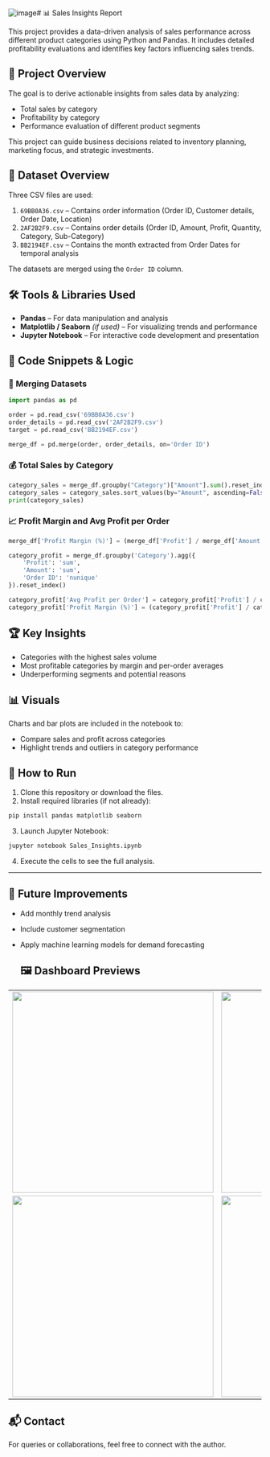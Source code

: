 ![image](https://github.com/user-attachments/assets/842df8fb-42ac-4bd0-b708-98692a08d6d9)# 📊 Sales Insights Report

This project provides a data-driven analysis of sales performance across different product categories using Python and Pandas. It includes detailed profitability evaluations and identifies key factors influencing sales trends.

## 🚀 Project Overview

The goal is to derive actionable insights from sales data by analyzing:
- Total sales by category
- Profitability by category
- Performance evaluation of different product segments

This project can guide business decisions related to inventory planning, marketing focus, and strategic investments.

## 📁 Dataset Overview

Three CSV files are used:
1. `69BB0A36.csv` – Contains order information (Order ID, Customer details, Order Date, Location)
2. `2AF2B2F9.csv` – Contains order details (Order ID, Amount, Profit, Quantity, Category, Sub-Category)
3. `BB2194EF.csv` – Contains the month extracted from Order Dates for temporal analysis

The datasets are merged using the `Order ID` column.

## 🛠️ Tools & Libraries Used

- **Pandas** – For data manipulation and analysis
- **Matplotlib / Seaborn** *(if used)* – For visualizing trends and performance
- **Jupyter Notebook** – For interactive code development and presentation

## 🧮 Code Snippets & Logic

### 🔗 Merging Datasets
```python
import pandas as pd

order = pd.read_csv('69BB0A36.csv')
order_details = pd.read_csv('2AF2B2F9.csv')
target = pd.read_csv('BB2194EF.csv')

merge_df = pd.merge(order, order_details, on='Order ID')
```

### 💰 Total Sales by Category
```python
category_sales = merge_df.groupby("Category")["Amount"].sum().reset_index()
category_sales = category_sales.sort_values(by="Amount", ascending=False)
print(category_sales)
```

### 📈 Profit Margin and Avg Profit per Order
```python
merge_df['Profit Margin (%)'] = (merge_df['Profit'] / merge_df['Amount']) * 100

category_profit = merge_df.groupby('Category').agg({
    'Profit': 'sum',
    'Amount': 'sum',
    'Order ID': 'nunique'
}).reset_index()

category_profit['Avg Profit per Order'] = category_profit['Profit'] / category_profit['Order ID']
category_profit['Profit Margin (%)'] = (category_profit['Profit'] / category_profit['Amount']) * 100
```

## 🏆 Key Insights

- Categories with the highest sales volume
- Most profitable categories by margin and per-order averages
- Underperforming segments and potential reasons

## 📊 Visuals

Charts and bar plots are included in the notebook to:
- Compare sales and profit across categories
- Highlight trends and outliers in category performance

## 📌 How to Run

1. Clone this repository or download the files.
2. Install required libraries (if not already):
```bash
pip install pandas matplotlib seaborn
```
3. Launch Jupyter Notebook:
```bash
jupyter notebook Sales_Insights.ipynb
```
4. Execute the cells to see the full analysis.

---

## 🧠 Future Improvements

- Add monthly trend analysis
- Include customer segmentation
- Apply machine learning models for demand forecasting

  <h2>🖼️ Dashboard Previews</h2>

<table>
  <tr>
    <td><img src="assets/Dashboard1.png" width="400"/></td>
    <td><img src="assets/Furniture.png" width="400"/></td>
  </tr>
  <tr>
    <td><img src="assets/Clothing.png" width="400"/></td>
    <td><img src="assets/Electronics.png" width="400"/></td>
  </tr>
</table>


## 📬 Contact

For queries or collaborations, feel free to connect with the author.
